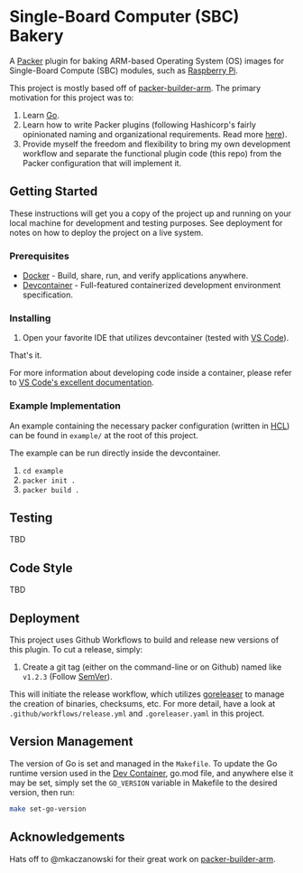 # Single-Board Computer (SBC) Bakery

A [Packer](https://www.packer.io/) plugin for baking ARM-based Operating System (OS) images for Single-Board
Compute (SBC) modules, such as [Raspberry Pi](https://www.raspberrypi.com/).

This project is mostly based off of [packer-builder-arm](https://github.com/mkaczanowski/packer-builder-arm). The
primary motivation for this project was to:

1.  Learn [Go](https://go.dev/).
2.  Learn how to write Packer plugins (following Hashicorp's fairly opinionated naming and organizational requirements.
    Read more [here](https://developer.hashicorp.com/packer/docs/plugins/creation)).
3.  Provide myself the freedom and flexibility to bring my own development workflow and separate the functional plugin
    code (this repo) from the Packer configuration that will implement it.

## Getting Started

These instructions will get you a copy of the project up and running on your local machine for development and testing
purposes. See deployment for notes on how to deploy the project on a live system.

### Prerequisites

*   [Docker](https://www.docker.com/) - Build, share, run, and verify applications anywhere.
*   [Devcontainer](https://containers.dev/) - Full-featured containerized development environment specification.

### Installing

1.  Open your favorite IDE that utilizes devcontainer (tested with [VS Code](https://code.visualstudio.com/)).

That's it.

For more information about developing code inside a container, please refer to
[VS Code's excellent documentation](https://code.visualstudio.com/docs/devcontainers/containers).

### Example Implementation

An example containing the necessary packer configuration (written in [HCL](https://github.com/hashicorp/hcl)) can be
found in `example/` at the root of this project.

The example can be run directly inside the devcontainer.

1.  `cd example`
2.  `packer init .`
3.  `packer build .`

## Testing

TBD

## Code Style

TBD

## Deployment

This project uses Github Workflows to build and release new versions of this plugin. To cut a release, simply:

1.  Create a git tag (either on the command-line or on Github) named like `v1.2.3` (Follow
    [SemVer](https://semver.org/)).

This will initiate the release workflow, which utilizes [goreleaser](https://goreleaser.com/) to manage the creation of
binaries, checksums, etc. For more detail, have a look at `.github/workflows/release.yml` and `.goreleaser.yaml` in this
project.

## Version Management

The version of Go is set and managed in the `Makefile`. To update the Go runtime version used in the
[Dev Container](https://containers.dev/), go.mod file, and anywhere else it may be set, simply set the `GO_VERSION`
variable in Makefile to the desired version, then run:

```sh
make set-go-version
```

## Acknowledgements

Hats off to @mkaczanowski for their great work on [packer-builder-arm](https://github.com/mkaczanowski/packer-builder-arm).
